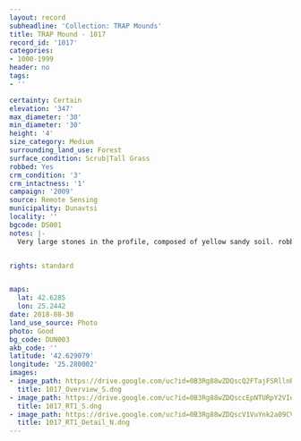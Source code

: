 ```yaml
---
layout: record
subheadline: 'Collection: TRAP Mounds'
title: TRAP Mound - 1017
record_id: '1017'
categories:
- 1000-1999
header: no
tags:
- ''

certainty: Certain
elevation: '347'
max_diameter: '30'
min_diameter: '30'
height: '4'
size_category: Medium
surrounding_land_use: Forest
surface_condition: Scrub|Tall Grass
robbed: Yes
crm_condition: '3'
crm_intactness: '1'
campaign: '2009'
source: Remote Sensing
municipality: Dunavtsi
locality: ''
bgcode: DS001
notes: |-
  Very large stones in the profile, composed of yellow sandy soil. robbers' trench's from N to S.


rights: standard


maps:
  lat: 42.6285
  lon: 25.2442
date: 2018-08-30
land_use_source: Photo
photo: Good
bg_code: DUN003
akb_code: ''
latitude: '42.629079'
longitude: '25.280002'
images:
- image_path: https://drive.google.com/uc?id=0B3Rg88wZDQscQ2FTajFSRllnRG8
  title: 1017_Overview_S.dng
- image_path: https://drive.google.com/uc?id=0B3Rg88wZDQsccEpNTURpY2VIemM
  title: 1017_RT1_S.dng
- image_path: https://drive.google.com/uc?id=0B3Rg88wZDQscV1VuYnk2a09CVTA
  title: 1017_RT1_Detail_N.dng
---
```

